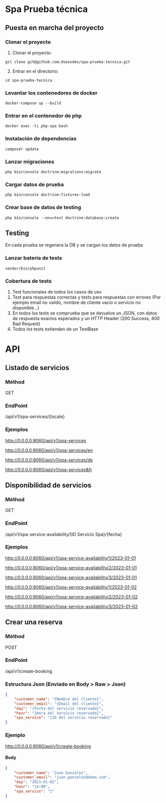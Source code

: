 # Spa Prueba técnica

## Puesta en marcha del proyecto

### Clonar el proyecto
1. Clonar el proyecto: 

``` console
git clone git@github.com:dseosdev/spa-prueba-tecnica.git
```
2. Entrar en el directorio: 

``` console
cd spa-prueba-tecnica
```


### Levantar los contenedores de docker

``` console
docker-compose up --build
```

### Entrar en el contenedor de php
``` console
docker exec -ti php-spa bash
```

### Instalación de dependencias

``` console
composer update
```

### Lanzar migraciones

``` console
php bin/console doctrine:migrations:migrate
```

### Cargar datos de prueba

``` console
php bin/console doctrine:fixtures:load
```

### Crear base de datos de testing

``` console
php bin/console --env=test doctrine:database:create
```

## Testing

En cada prueba se regenera la DB y se cargan los datos de prueba

### Lanzar batería de tests

``` console
vendor/bin/phpunit
```

### Cobertura de tests
1. Test funcionales de todos los casos de uso
2. Test para respuestas correctas y tests para respuestas con errores (Por ejemplo email no valido, nombre de cliente vacío o servicio no disponible...)
3. En todos los tests se comprueba que se devuelve un JSON, con datos de respuesta exactos esperados y un HTTP Header (200 Success, 400 Bad Request)
4. Todos los tests extienden de un TestBase




# API

## Listado de servicios

### Méthod
GET

### EndPoint
/api/v1/spa-services/{locale}

### Ejemplos
http://0.0.0.0:8060/api/v1/spa-services

http://0.0.0.0:8060/api/v1/spa-services/en

http://0.0.0.0:8060/api/v1/spa-services/de

http://0.0.0.0:8060/api/v1/spa-services&fr



## Disponibilidad de servicios

### Méthod
GET

### EndPoint
/api/v1/spa-service-availability/{ID Servicio Spa}/{fecha}

### Ejemplos
http://0.0.0.0:8060/api/v1/spa-service-availability/1/2023-01-01

http://0.0.0.0:8060/api/v1/spa-service-availability/2/2023-01-01

http://0.0.0.0:8060/api/v1/spa-service-availability/3/2023-01-01

http://0.0.0.0:8060/api/v1/spa-service-availability/1/2023-01-02

http://0.0.0.0:8060/api/v1/spa-service-availability/2/2023-01-02

http://0.0.0.0:8060/api/v1/spa-service-availability/3/2023-01-02


## Crear una reserva

### Méthod
POST

### EndPoint
/api/v1/create-booking

### Estructura Json (Enviado en Body > Raw > Json)
``` json
{
    "customer_name": "{Nombre del cliente}",
    "customer_email": "{Email del cliente}",
    "day": "{Fecha del servicio reservado}",
    "hour": "{Hora del servicio reservado}",
    "spa_service": "{ID del servicio reservado}"
}
```

### Ejemplo
http://0.0.0.0:8060/api/v1/create-booking

#### Body
``` json
{
    "customer_name": "Juan Gonzalez",
    "customer_email": "juan.gonzalez@demo.com",
    "day": "2023-01-02",
    "hour": "14:00",
    "spa_service": "1"
}
```








